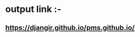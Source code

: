  # output link :-
 
## <a href="https://djangir.github.io/pms.github.io/" target="blank"> https://djangir.github.io/pms.github.io/ </a>
